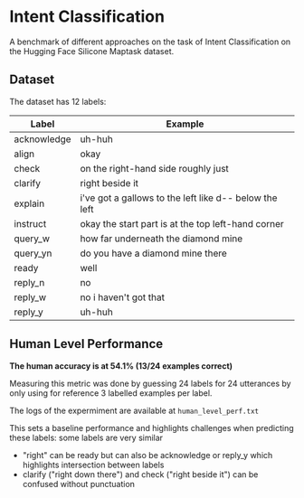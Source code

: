 # Intent Classification
A benchmark of different approaches on the task of Intent Classification on the Hugging Face Silicone Maptask dataset.

## Dataset

The dataset has 12 labels:

| **Label**   | **Example**                                            |
| ----------- | ------------------------------------------------------ |
| acknowledge | uh-huh                                                 |
| align       | okay                                                   |
| check       | on the right-hand side roughly just                    |
| clarify     | right beside it                                        |
| explain     | i've got a gallows to the left like d-- below the left |
| instruct    | okay the start part is at the top left-hand corner     |
| query_w     | how far underneath the diamond mine                    |
| query_yn    | do you have a diamond mine there                       |
| ready       | well                                                   |
| reply_n     | no                                                     |
| reply_w     | no i haven't got that                                  |
| reply_y     | uh-huh                                                 |

## Human Level Performance

**The human accuracy is at 54.1% (13/24 examples correct)**

Measuring this metric was done by guessing 24 labels for 24 utterances by only using for reference 3 labelled examples per label.

The logs of the expermiment are available at `human_level_perf.txt`

This sets a baseline performance and highlights challenges when predicting these labels: some labels are very similar
- "right" can be ready but can also be acknowledge or reply_y which highlights intersection between labels
- clarify ("right down there") and check ("right beside it") can be confused without punctuation
